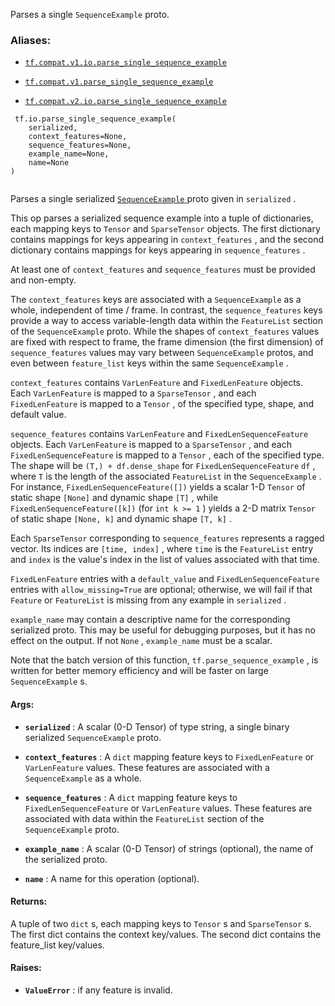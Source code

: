 Parses a single  `SequenceExample`  proto.



### Aliases:

- [ `tf.compat.v1.io.parse_single_sequence_example` ](/api_docs/python/tf/io/parse_single_sequence_example)

- [ `tf.compat.v1.parse_single_sequence_example` ](/api_docs/python/tf/io/parse_single_sequence_example)

- [ `tf.compat.v2.io.parse_single_sequence_example` ](/api_docs/python/tf/io/parse_single_sequence_example)



```
 tf.io.parse_single_sequence_example(
    serialized,
    context_features=None,
    sequence_features=None,
    example_name=None,
    name=None
)
 
```

Parses a single serialized [ `SequenceExample` ](https://tensorflow.google.cn/code/tensorflow/core/example/example.proto)
proto given in  `serialized` .

This op parses a serialized sequence example into a tuple of dictionaries,
each mapping keys to  `Tensor`  and  `SparseTensor`  objects.
The first dictionary contains mappings for keys appearing in
 `context_features` , and the second dictionary contains mappings for keys
appearing in  `sequence_features` .

At least one of  `context_features`  and  `sequence_features`  must be provided
and non-empty.

The  `context_features`  keys are associated with a  `SequenceExample`  as a
whole, independent of time / frame.  In contrast, the  `sequence_features`  keys
provide a way to access variable-length data within the  `FeatureList`  section
of the  `SequenceExample`  proto.  While the shapes of  `context_features`  values
are fixed with respect to frame, the frame dimension (the first dimension)
of  `sequence_features`  values may vary between  `SequenceExample`  protos,
and even between  `feature_list`  keys within the same  `SequenceExample` .

 `context_features`  contains  `VarLenFeature`  and  `FixedLenFeature`  objects.
Each  `VarLenFeature`  is mapped to a  `SparseTensor` , and each  `FixedLenFeature` 
is mapped to a  `Tensor` , of the specified type, shape, and default value.

 `sequence_features`  contains  `VarLenFeature`  and  `FixedLenSequenceFeature` 
objects. Each  `VarLenFeature`  is mapped to a  `SparseTensor` , and each
 `FixedLenSequenceFeature`  is mapped to a  `Tensor` , each of the specified type.
The shape will be  `(T,) + df.dense_shape`  for  `FixedLenSequenceFeature`   `df` , where
 `T`  is the length of the associated  `FeatureList`  in the  `SequenceExample` .
For instance,  `FixedLenSequenceFeature([])`  yields a scalar 1-D  `Tensor`  of
static shape  `[None]`  and dynamic shape  `[T]` , while
 `FixedLenSequenceFeature([k])`  (for  `int k >= 1` ) yields a 2-D matrix  `Tensor` 
of static shape  `[None, k]`  and dynamic shape  `[T, k]` .

Each  `SparseTensor`  corresponding to  `sequence_features`  represents a ragged
vector.  Its indices are  `[time, index]` , where  `time`  is the  `FeatureList` 
entry and  `index`  is the value's index in the list of values associated with
that time.

 `FixedLenFeature`  entries with a  `default_value`  and  `FixedLenSequenceFeature` 
entries with  `allow_missing=True`  are optional; otherwise, we will fail if
that  `Feature`  or  `FeatureList`  is missing from any example in  `serialized` .

 `example_name`  may contain a descriptive name for the corresponding serialized
proto. This may be useful for debugging purposes, but it has no effect on the
output. If not  `None` ,  `example_name`  must be a scalar.

Note that the batch version of this function,  `tf.parse_sequence_example` ,
is written for better memory efficiency and will be faster on large
 `SequenceExample` s.



#### Args:

- **`serialized`** : A scalar (0-D Tensor) of type string, a single binary
serialized  `SequenceExample`  proto.

- **`context_features`** : A  `dict`  mapping feature keys to  `FixedLenFeature`  or
 `VarLenFeature`  values. These features are associated with a
 `SequenceExample`  as a whole.

- **`sequence_features`** : A  `dict`  mapping feature keys to
 `FixedLenSequenceFeature`  or  `VarLenFeature`  values. These features are
associated with data within the  `FeatureList`  section of the
 `SequenceExample`  proto.

- **`example_name`** : A scalar (0-D Tensor) of strings (optional), the name of
the serialized proto.

- **`name`** : A name for this operation (optional).



#### Returns:
A tuple of two  `dict` s, each mapping keys to  `Tensor` s and  `SparseTensor` s.
The first dict contains the context key/values.
The second dict contains the feature_list key/values.



#### Raises:

- **`ValueError`** : if any feature is invalid.

